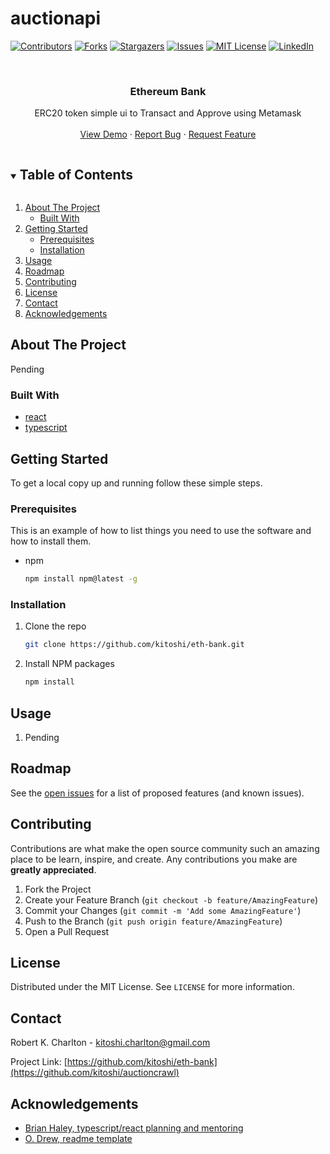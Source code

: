 # auctionapi

[![Contributors][contributors-shield]][contributors-url]
[![Forks][forks-shield]][forks-url]
[![Stargazers][stars-shield]][stars-url]
[![Issues][issues-shield]][issues-url]
[![MIT License][license-shield]][license-url]
[![LinkedIn][linkedin-shield]][linkedin-url]

<!-- PROJECT LOGO -->
<br />
<p align="center">

  <h3 align="center">Ethereum Bank</h3>

  <p align="center">
    ERC20 token simple ui to Transact and Approve using Metamask
    <br />
    <br />
    <a href="https://tradingfever.com">View Demo</a>
    ·
    <a href="https://github.com/kitoshi/eth-bank//issues">Report Bug</a>
    ·
    <a href="https://github.com/kitoshi/eth-bank/issues">Request Feature</a>
  </p>
</p>

<!-- TABLE OF CONTENTS -->
<details open="open">
  <summary><h2 style="display: inline-block">Table of Contents</h2></summary>
  <ol>
    <li>
      <a href="#about-the-project">About The Project</a>
      <ul>
        <li><a href="#built-with">Built With</a></li>
      </ul>
    </li>
    <li>
      <a href="#getting-started">Getting Started</a>
      <ul>
        <li><a href="#prerequisites">Prerequisites</a></li>
        <li><a href="#installation">Installation</a></li>
      </ul>
    </li>
    <li><a href="#usage">Usage</a></li>
    <li><a href="#roadmap">Roadmap</a></li>
    <li><a href="#contributing">Contributing</a></li>
    <li><a href="#license">License</a></li>
    <li><a href="#contact">Contact</a></li>
    <li><a href="#acknowledgements">Acknowledgements</a></li>
  </ol>
</details>

<!-- ABOUT THE PROJECT -->

## About The Project

<p>Pending</p>


### Built With

- [react](https://reactjs.org)
- [typescript](https://www.typescriptlang.org/)

<!-- GETTING STARTED -->

## Getting Started

To get a local copy up and running follow these simple steps.

### Prerequisites

This is an example of how to list things you need to use the software and how to install them.

- npm
  ```sh
  npm install npm@latest -g
  ```

### Installation

1. Clone the repo
   ```sh
   git clone https://github.com/kitoshi/eth-bank.git
   ```
2. Install NPM packages
   ```sh
   npm install
   ```

<!-- USAGE EXAMPLES -->

## Usage

1. Pending

<!-- ROADMAP -->

## Roadmap

See the [open issues](https://github.com/kitoshi/eth-bank/issues) for a list of proposed features (and known issues).

<!-- CONTRIBUTING -->

## Contributing

Contributions are what make the open source community such an amazing place to be learn, inspire, and create. Any contributions you make are **greatly appreciated**.

1. Fork the Project
2. Create your Feature Branch (`git checkout -b feature/AmazingFeature`)
3. Commit your Changes (`git commit -m 'Add some AmazingFeature'`)
4. Push to the Branch (`git push origin feature/AmazingFeature`)
5. Open a Pull Request

<!-- LICENSE -->

## License

Distributed under the MIT License. See `LICENSE` for more information.

<!-- CONTACT -->

## Contact

Robert K. Charlton - kitoshi.charlton@gmail.com

Project Link: [https://github.com/kitoshi/eth-bank](https://github.com/kitoshi/auctioncrawl)

<!-- ACKNOWLEDGEMENTS -->

## Acknowledgements

- [Brian Haley, typescript/react planning and mentoring](https://github.com/brian-e-haley)
- [O. Drew, readme template](https://github.com/othneildrew/Best-README-Template)

<!-- MARKDOWN LINKS & IMAGES -->
<!-- https://www.markdownguide.org/basic-syntax/#reference-style-links -->

[contributors-shield]: https://img.shields.io/github/contributors/kitoshi/auctioncrawl.svg?style=for-the-badge
[contributors-url]: https://github.com/kitoshi/auctioncrawl/graphs/contributors
[forks-shield]: https://img.shields.io/github/forks/kitoshi/auctioncrawl.svg?style=for-the-badge
[forks-url]: https://github.com/kitoshi/auctioncrawl/network/members
[stars-shield]: https://img.shields.io/github/stars/kitoshi/auctioncrawl.svg?style=for-the-badge
[stars-url]: https://github.com/kitoshi/auctioncrawl/stargazers
[issues-shield]: https://img.shields.io/github/issues/kitoshi/auctioncrawl.svg?style=for-the-badge
[issues-url]: https://github.com/kitoshi/auctioncrawl/issues
[license-shield]: https://img.shields.io/github/license/kitoshi/auctioncrawl.svg?style=for-the-badge
[license-url]: https://github.com/kitoshi/auctioncrawl/blob/master/LICENSE.txt
[linkedin-shield]: https://img.shields.io/badge/-LinkedIn-black.svg?style=for-the-badge&logo=linkedin&colorB=555
[linkedin-url]: https://www.linkedin.com/in/robert-k-charlton/

